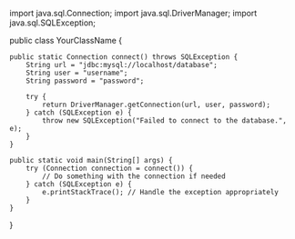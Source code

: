 import java.sql.Connection;
import java.sql.DriverManager;
import java.sql.SQLException;

public class YourClassName {

    public static Connection connect() throws SQLException {
        String url = "jdbc:mysql://localhost/database";
        String user = "username";
        String password = "password";

        try {
            return DriverManager.getConnection(url, user, password);
        } catch (SQLException e) {
            throw new SQLException("Failed to connect to the database.", e);
        }
    }

    public static void main(String[] args) {
        try (Connection connection = connect()) {
            // Do something with the connection if needed
        } catch (SQLException e) {
            e.printStackTrace(); // Handle the exception appropriately
        }
    }
}

